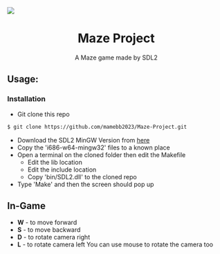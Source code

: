 <img align="center" src="https://gcdnb.pbrd.co/images/s3qZoRkSTsS9.png?o=1">

<h1 align="center">Maze Project</h1>
<p align="center">A Maze game made by SDL2</p>

## Usage:
### Installation
* Git clone this repo
```bash
$ git clone https://github.com/mamebb2023/Maze-Project.git
```
* Download the SDL2 MinGW Version from [here](https://wiki.libsdl.org/SDL2/Installation)
* Copy the 'i686-w64-mingw32' files to a known place
* Open a terminal on the cloned folder then edit the Makefile
   <ul>
     <li>Edit the lib location</li>
     <li>Edit the include location</li>
     <li>Copy 'bin/SDL2.dll' to the cloned repo</li>
   </ul>
* Type 'Make' and then the screen should pop up

## In-Game
* **W** - to move forward
* **S** - to move backward
* **D** - to rotate camera right
* **L** - to rotate camera left
You can use mouse to rotate the camera too
